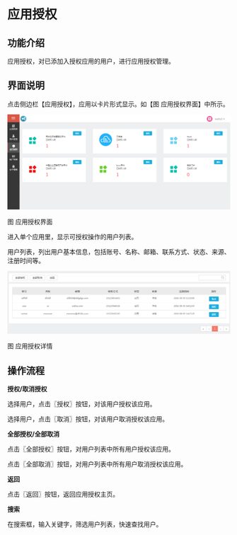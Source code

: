 # 应用授权

## 功能介绍

应用授权，对已添加入授权应用的用户，进行应用授权管理。

## 界面说明

点击侧边栏【应用授权】，应用以卡片形式显示。如【图 应用授权界面】中所示。

![](/articles/operation/5-/image/image27.png)

图 应用授权界面

进入单个应用里，显示可授权操作的用户列表。

用户列表，列出用户基本信息，包括账号、名称、邮箱、联系方式、状态、来源、注册时间等。

![](/articles/operation/5-/image/image28.png)

图 应用授权详情

## 操作流程

**授权/取消授权**

选择用户，点击〖授权〗按钮，对该用户授权该应用。

选择用户，点击〖取消〗按钮，对该用户取消授权该应用。

**全部授权/全部取消**

点击〖全部授权〗按钮，对用户列表中所有用户授权该应用。

点击〖全部取消〗按钮，对用户列表中所有用户取消授权该应用。

**返回**

点击〖返回〗按钮，返回应用授权主页。

**搜索**

在搜索框，输入关键字，筛选用户列表，快速查找用户。
